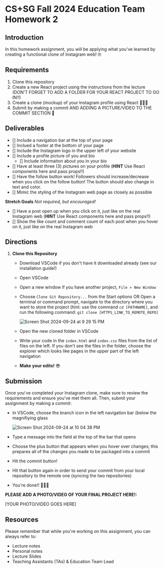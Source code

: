 # CS+SG Fall 2024 Education Team Homework 2

## Introduction
In this homework assignment, you will be applying what you've learned by creating a functional clone of Instagram web! 🤓

## Requirements
1. Clone this repository
2. Create a new React project using the instructions from the lecture (DON'T FORGET TO ADD A FOLDER FOR YOUR REACT PROJECT TO GO IN!!)
3. Create a clone (mockup) of your Instagram profile using React 👩🏾‍💻
4. Submit by making a commit AND ADDING A PICTURE/VIDEO TO THE COMMIT SECTION 🥳

## Deliverables
- [] Include a navigation bar at the top of your page
- [] Inclued a footer at the bottom of your page
- [] Include the Instagram logo in the upper left of your website
- [] Include a profile picture of you and bio
  - [] Include informaiton about you in your bio
- [] Have at least three (3) pictures on your profile (**HINT** Use React components here and pass props!!)
- [] Have the follow button work! Followers should increase/decrease when you click on the follow button! The button should also change in text and color.
- [] Mimic the styling of the Instagram web page as closely as possible

**Stretch Goals**
_Not required, but encouraged!_
- [] Have a post open up when you click on it, just like on the real Instagram web (**HINT** Use React components here and pass props!!)
- [] Show the like count and comment count of each post when you hover on it, just like on the real Instagram web

## Directions
1. **Clone this Repository**
   - Download VSCode if you don't have it downloaded already (see our installation guide!)
   - Open VSCode
   - Open a new window if you have another project, `File > New Window`
   - Choose `Clone Git Repository...` from the Start options OR Open a terminal or command prompt, navigate to the directory where you want to store the project (hint: use the command `cd [PATHNAME]`, and run the following command: `git clone [HTTPS_LINK_TO_REMOTE_REPO]`
     
     ![Screen Shot 2024-09-24 at 9 29 15 PM](https://github.com/user-attachments/assets/14a68cc0-ef89-4203-8923-3068dbbd00ea)

   - Open the new cloned folder in VSCode
   - Write your code in the `index.html` and `index.css` files from the list of files on the left. If you don't see the files in the folder, choose the explorer which looks like pages in the upper part of the left navigation
   - **Make your edits!** 😎
   
## Submission
Once you've completed your Instagram clone, make sure to review the requirements and ensure you've met them all. Then, submit your assignment by making a commit:
   - In VSCode, choose the branch icon in the left navigation bar (below the magnifiying glass
     
     ![Screen Shot 2024-09-24 at 10 04 38 PM](https://github.com/user-attachments/assets/9284ed9e-7d61-4d1f-a953-85eaa48cbb39)
     
   - Type a message into the field at the top of the bar that opens
   - Choose the plus button that appears when you hover over changes; this prepares all of the changes you made to be packaged into a commit
   - Hit the commit button!
   - Hit that button again in order to send your commit from your local repository to the remote one (syncing the two repositories)
   - You're done!! 🎉🎉🎉


**PLEASE ADD A PHOTO/VIDEO OF YOUR FINAL PROJECT HERE!:**

[YOUR PHOTO/VIDEO GOES HERE]


## Resources
Please remember that while you're working on this assignment, you can always refer to:

- Lecture notes
- Personal notes
- Lecture Slides
- Teaching Assistants (TAs) & Education Team Lead
